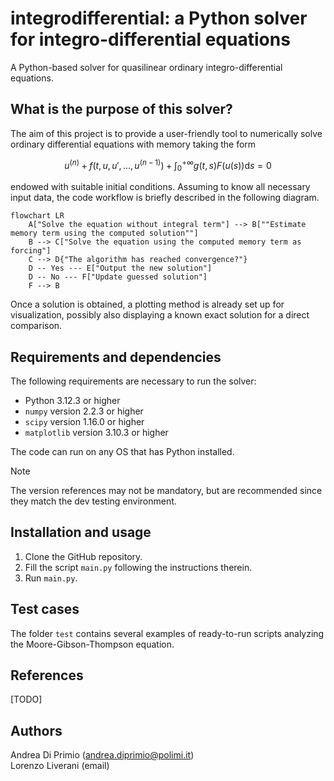 # integrodifferential: a Python solver for integro-differential equations
A Python-based solver for quasilinear ordinary integro-differential equations.
## What is the purpose of this solver?
The aim of this project is to provide a user-friendly tool to numerically solve ordinary differential equations with memory taking the form

$$u^{(n)} + f(t, u, u', ..., u^{(n-1)}) + \int_0^{+\infty} g(t,s)F(u(s)) \mathrm{d} s = 0$$

endowed with suitable initial conditions. Assuming to know all necessary input data, the code workflow is briefly described in the following diagram. 
```mermaid
flowchart LR
    A["Solve the equation without integral term"] --> B[""Estimate memory term using the computed solution""]
    B --> C["Solve the equation using the computed memory term as forcing"]
    C --> D{"The algorithm has reached convergence?"}
    D -- Yes --- E["Output the new solution"]
    D -- No --- F["Update guessed solution"]
    F --> B
```
Once a solution is obtained, a plotting method is already set up for visualization, possibly also displaying a known exact solution for a direct comparison.
## Requirements and dependencies
The following requirements are necessary to run the solver:
- Python 3.12.3 or higher
- `numpy` version 2.2.3 or higher
- `scipy` version 1.16.0 or higher
- `matplotlib` version 3.10.3 or higher

The code can run on any OS that has Python installed.
> [!NOTE]
> The version references may not be mandatory, but are recommended since they match the dev testing environment.
## Installation and usage
1. Clone the GitHub repository.
2. Fill the script `main.py` following the instructions therein.
3. Run `main.py`.
## Test cases
The folder `test` contains several examples of ready-to-run scripts analyzing the Moore-Gibson-Thompson equation.
## References
[TODO]
## Authors
Andrea Di Primio (andrea.diprimio@polimi.it)  
Lorenzo Liverani (email)

